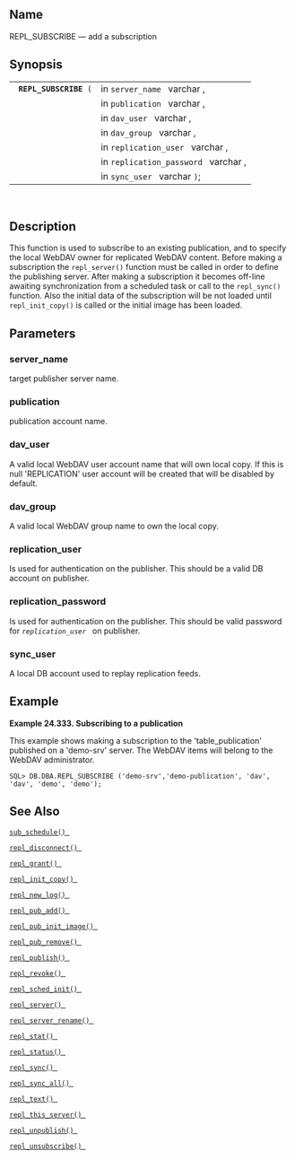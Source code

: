 <div id="fn_repl_subscribe" class="refentry">

<div class="titlepage">

</div>

<div class="refnamediv">

## Name

REPL_SUBSCRIBE — add a subscription

</div>

<div class="refsynopsisdiv">

## Synopsis

<div id="fsyn_repl_subscribe" class="funcsynopsis">

|                             |                                      |
|-----------------------------|--------------------------------------|
| ` `**`REPL_SUBSCRIBE`**` (` | in `server_name ` varchar ,          |
|                             | in `publication ` varchar ,          |
|                             | in `dav_user ` varchar ,             |
|                             | in `dav_group ` varchar ,            |
|                             | in `replication_user ` varchar ,     |
|                             | in `replication_password ` varchar , |
|                             | in `sync_user ` varchar `)`;         |

<div class="funcprototype-spacer">

 

</div>

</div>

</div>

<div id="desc_repl_subscribe" class="refsect1">

## Description

This function is used to subscribe to an existing publication, and to
specify the local WebDAV owner for replicated WebDAV content. Before
making a subscription the `repl_server()` function must be called in
order to define the publishing server. After making a subscription it
becomes off-line awaiting synchronization from a scheduled task or call
to the `repl_sync()` function. Also the initial data of the subscription
will be not loaded until `repl_init_copy()` is called or the initial
image has been loaded.

</div>

<div id="params_repl_subscribe" class="refsect1">

## Parameters

<div id="id106490" class="refsect2">

### server_name

target publisher server name.

</div>

<div id="id106493" class="refsect2">

### publication

publication account name.

</div>

<div id="id106496" class="refsect2">

### dav_user

A valid local WebDAV user account name that will own local copy. If this
is null 'REPLICATION' user account will be created that will be disabled
by default.

</div>

<div id="id106499" class="refsect2">

### dav_group

A valid local WebDAV group name to own the local copy.

</div>

<div id="id106502" class="refsect2">

### replication_user

Is used for authentication on the publisher. This should be a valid DB
account on publisher.

</div>

<div id="id106505" class="refsect2">

### replication_password

Is used for authentication on the publisher. This should be valid
password for *`replication_user `* on publisher.

</div>

<div id="id106509" class="refsect2">

### sync_user

A local DB account used to replay replication feeds.

</div>

</div>

<div id="examples_repl_subscribe" class="refsect1">

## Example

<div id="ex_repl_subscribe_1" class="example">

**Example 24.333. Subscribing to a publication**

<div class="example-contents">

This example shows making a subscription to the 'table_publication'
published on a 'demo-srv' server. The WebDAV items will belong to the
WebDAV administrator.

``` screen
SQL> DB.DBA.REPL_SUBSCRIBE ('demo-srv','demo-publication', 'dav', 'dav', 'demo', 'demo');
```

</div>

</div>

  

</div>

<div id="seealso_repl_subscribe" class="refsect1">

## See Also

<a href="fn_sub_schedule.html" class="link" title="sub_schedule"><code
class="function">sub_schedule() </code></a>

<a href="fn_repl_disconnect.html" class="link"
title="repl_disconnect"><code
class="function">repl_disconnect() </code></a>

<a href="fn_repl_grant.html" class="link" title="REPL_GRANT"><code
class="function">repl_grant() </code></a>

<a href="fn_repl_init_copy.html" class="link"
title="REPL_INIT_COPY"><code
class="function">repl_init_copy() </code></a>

<a href="fn_repl_new_log.html" class="link" title="repl_new_log"><code
class="function">repl_new_log() </code></a>

<a href="fn_repl_pub_add.html" class="link" title="REPL_PUB_ADD"><code
class="function">repl_pub_add() </code></a>

<a href="fn_repl_pub_init_image.html" class="link"
title="REPL_PUB_INIT_IMAGE"><code
class="function">repl_pub_init_image() </code></a>

<a href="fn_repl_pub_remove.html" class="link"
title="REPL_PUB_REMOVE"><code
class="function">repl_pub_remove() </code></a>

<a href="fn_repl_publish.html" class="link" title="REPL_PUBLISH"><code
class="function">repl_publish() </code></a>

<a href="fn_repl_revoke.html" class="link" title="REPL_REVOKE"><code
class="function">repl_revoke() </code></a>

<a href="fn_repl_sched_init.html" class="link"
title="REPL_SCHED_INIT"><code
class="function">repl_sched_init() </code></a>

<a href="fn_repl_server.html" class="link" title="REPL_SERVER"><code
class="function">repl_server() </code></a>

<a href="fn_repl_server_rename.html" class="link"
title="repl_server_rename"><code
class="function">repl_server_rename() </code></a>

<a href="fn_repl_stat.html" class="link" title="REPL_STAT"><code
class="function">repl_stat() </code></a>

<a href="fn_repl_status.html" class="link" title="repl_status"><code
class="function">repl_status() </code></a>

<a href="fn_repl_sync.html" class="link" title="repl_sync"><code
class="function">repl_sync() </code></a>

<a href="fn_repl_sync_all.html" class="link" title="repl_sync_all"><code
class="function">repl_sync_all() </code></a>

<a href="fn_repl_text.html" class="link" title="repl_text"><code
class="function">repl_text() </code></a>

<a href="fn_repl_this_server.html" class="link"
title="repl_this_server"><code
class="function">repl_this_server() </code></a>

<a href="fn_repl_unpublish.html" class="link"
title="REPL_UNPUBLISH"><code
class="function">repl_unpublish() </code></a>

<a href="fn_repl_unsubscribe.html" class="link"
title="REPL_UNSUBSCRIBE"><code
class="function">repl_unsubscribe() </code></a>

</div>

</div>
